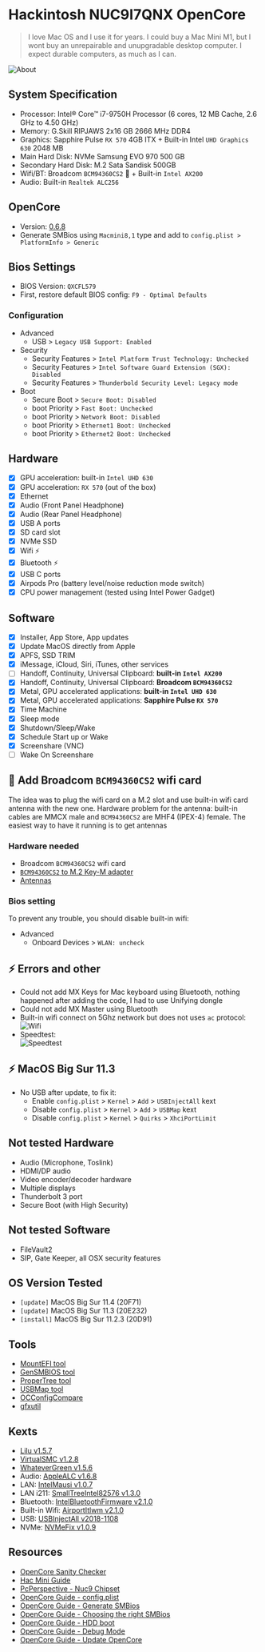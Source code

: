 # Hackintosh NUC9I7QNX OpenCore

> I love Mac OS and I use it for years. I could buy a Mac Mini M1, but I wont buy an unrepairable and unupgradable desktop computer. I expect durable computers, as much as I can.

![About](about.png)

## System Specification

- Processor: Intel® Core™ i7-9750H Processor (6 cores, 12 MB Cache, 2.6 GHz to 4.50 GHz)
- Memory: G.Skill RIPJAWS 2x16 GB 2666 MHz DDR4
- Graphics: Sapphire Pulse `RX 570` 4GB ITX + Built-in Intel `UHD Graphics 630` 2048 MB
- Main Hard Disk: NVMe Samsung EVO 970 500 GB
- Secondary Hard Disk: M.2 Sata Sandisk 500GB
- Wifi/BT: Broadcom `BCM94360CS2` :wrench: + Built-in `Intel AX200`
- Audio: Built-in `Realtek ALC256`

## OpenCore

- Version: [0.6.8](https://github.com/acidanthera/OpenCorePkg/releases/tag/0.6.8)
- Generate SMBios using `Macmini8,1` type and add to `config.plist > PlatformInfo > Generic`

## Bios Settings

- BIOS Version: `QXCFL579`
- First, restore default BIOS config: `F9 - Optimal Defaults`

### Configuration

- Advanced
  - USB > `Legacy USB Support: Enabled`
- Security
  - Security Features > `Intel Platform Trust Technology: Unchecked`
  - Security Features > `Intel Software Guard Extension (SGX): Disabled`
  - Security Features > `Thunderbold Security Level: Legacy mode`
- Boot
  - Secure Boot > `Secure Boot: Disabled`
  - boot Priority > `Fast Boot: Unchecked`
  - boot Priority > `Network Boot: Disabled`
  - boot Priority > `Ethernet1 Boot: Unchecked`
  - boot Priority > `Ethernet2 Boot: Unchecked`

## Hardware

- [x] GPU acceleration: built-in `Intel UHD 630`
- [x] GPU acceleration: `RX 570` (out of the box)
- [x] Ethernet
- [x] Audio (Front Panel Headphone)
- [x] Audio (Rear Panel Headphone)
- [x] USB A ports
- [x] SD card slot
- [x] NVMe SSD
- [x] Wifi :zap:
- [x] Bluetooth :zap:
- [x] USB C ports
- [x] Airpods Pro (battery level/noise reduction mode switch)
- [x] CPU power management (tested using Intel Power Gadget)

## Software

- [x] Installer, App Store, App updates
- [x] Update MacOS directly from Apple
- [x] APFS, SSD TRIM
- [x] iMessage, iCloud, Siri, iTunes, other services
- [ ] Handoff, Continuity, Universal Clipboard: **built-in `Intel AX200`**
- [x] Handoff, Continuity, Universal Clipboard: **Broadcom `BCM94360CS2`**
- [x] Metal, GPU accelerated applications: **built-in `Intel UHD 630`**
- [x] Metal, GPU accelerated applications: **Sapphire Pulse `RX 570`**
- [x] Time Machine
- [x] Sleep mode
- [x] Shutdown/Sleep/Wake
- [x] Schedule Start up or Wake
- [x] Screenshare (VNC)
- [ ] Wake On Screenshare

## :wrench: Add Broadcom `BCM94360CS2` wifi card

The idea was to plug the wifi card on a M.2 slot and use built-in wifi card antenna with the new one.
Hardware problem for the antenna: built-in cables are MMCX male and `BCM94360CS2` are MHF4 (IPEX-4) female. The easiest way to have it running is to get antennas

### Hardware needed

- Broadcom `BCM94360CS2` wifi card
- [`BCM94360CS2` to M.2 Key-M adapter](https://www.amazon.fr/gp/product/B09B249QDL/ref=ppx_yo_dt_b_asin_title_o03_s00)
- [Antennas](https://www.amazon.fr/gp/product/B07N2SFZPX/ref=ppx_yo_dt_b_asin_title_o00_s00)

### Bios setting

To prevent any trouble, you should disable built-in wifi:

- Advanced
  - Onboard Devices > `WLAN: uncheck`

## :zap: Errors and other

- Could not add MX Keys for Mac keyboard using Bluetooth, nothing happened after adding the code, I had to use Unifying dongle
- Could not add MX Master using Bluetooth
- Built-in wifi connect on 5Ghz network but does not uses `ac` protocol:  
  ![Wifi](wifi.png)
- Speedtest:  
  ![Speedtest](speedtest.jpg)

## :zap: MacOS Big Sur 11.3

- No USB after update, to fix it:
  - Enable `config.plist` > `Kernel` > `Add` > `USBInjectAll` kext
  - Disable `config.plist` > `Kernel` > `Add` > `USBMap` kext
  - Disable `config.plist` > `Kernel` > `Quirks` > `XhciPortLimit`

## Not tested Hardware

- Audio (Microphone, Toslink)
- HDMI/DP audio
- Video encoder/decoder hardware
- Multiple displays
- Thunderbolt 3 port
- Secure Boot (with High Security)

## Not tested Software

- FileVault2
- SIP, Gate Keeper, all OSX security features

## OS Version Tested

- `[update]` MacOS Big Sur 11.4 (20F71)
- `[update]` MacOS Big Sur 11.3 (20E232)
- `[install]` MacOS Big Sur 11.2.3 (20D91)

## Tools

- [MountEFI tool](https://github.com/corpnewt/MountEFI)
- [GenSMBIOS tool](https://github.com/corpnewt/GenSMBIOS)
- [ProperTree tool](https://github.com/corpnewt/ProperTree)
- [USBMap tool](https://github.com/corpnewt/USBMap)
- [OCConfigCompare](https://github.com/corpnewt/OCConfigCompare)
- [gfxutil](https://github.com/acidanthera/gfxutil)

## Kexts

- [Lilu v1.5.7](https://github.com/acidanthera/Lilu/releases/tag/1.5.7)
- [VirtualSMC v1.2.8](https://github.com/acidanthera/VirtualSMC/releases/tag/1.2.8)
- [WhateverGreen v1.5.6](https://github.com/acidanthera/WhateverGreen/releases/tag/1.5.6)
- Audio: [AppleALC v1.6.8](https://github.com/acidanthera/AppleALC/releases/tag/1.6.8)
- LAN: [IntelMausi v1.0.7](https://github.com/acidanthera/IntelMausi/releases/tag/1.0.7)
- LAN i211: [SmallTreeIntel82576 v1.3.0](https://github.com/khronokernel/SmallTree-I211-AT-patch/releases/tag/1.3.0)
- Bluetooth: [IntelBluetoothFirmware v2.1.0](https://github.com/OpenIntelWireless/IntelBluetoothFirmware/releases/tag/v2.1.0)
- Built-in Wifi: [AirportItlwm v2.1.0](https://github.com/OpenIntelWireless/itlwm/releases/tag/v2.1.0)
- USB: [USBInjectAll v2018-1108](https://bitbucket.org/RehabMan/os-x-usb-inject-all/downloads/?tab=downloads)
- NVMe: [NVMeFix v1.0.9](https://github.com/acidanthera/NVMeFix/releases/tag/1.0.9)

## Resources

- [OpenCore Sanity Checker](https://opencore.slowgeek.com)
- [Hac Mini Guide](https://osy.gitbook.io/hac-mini-guide/)
- [PcPerspective - Nuc9 Chipset](https://pcper.com/2020/04/intel-nuc-9-extreme-nuc9i9qnx-review/#ftoc-heading-19)
- [OpenCore Guide - config.plist](https://dortania.github.io/OpenCore-Install-Guide/config-laptop.plist/coffee-lake-plus.html#starting-point)
- [OpenCore Guide - Generate SMBios](https://dortania.github.io/OpenCore-Install-Guide/config-laptop.plist/coffee-lake-plus.html#platforminfo)
- [OpenCore Guide - Choosing the right SMBios](https://dortania.github.io/OpenCore-Install-Guide/extras/smbios-support.html#how-to-decide)
- [OpenCore Guide - HDD boot](https://dortania.github.io/OpenCore-Post-Install/universal/oc2hdd.html#grabbing-opencore-off-the-usb)
- [OpenCore Guide - Debug Mode](https://dortania.github.io/OpenCore-Install-Guide/troubleshooting/debug.html)
- [OpenCore Guide - Update OpenCore](https://dortania.github.io/OpenCore-Post-Install/universal/update.html#_2-mount-your-efi)
